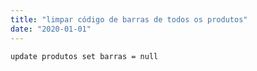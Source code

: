 ```yaml
---
title: "limpar código de barras de todos os produtos"
date: "2020-01-01"
---
```


<code>update produtos set barras = null
</code>